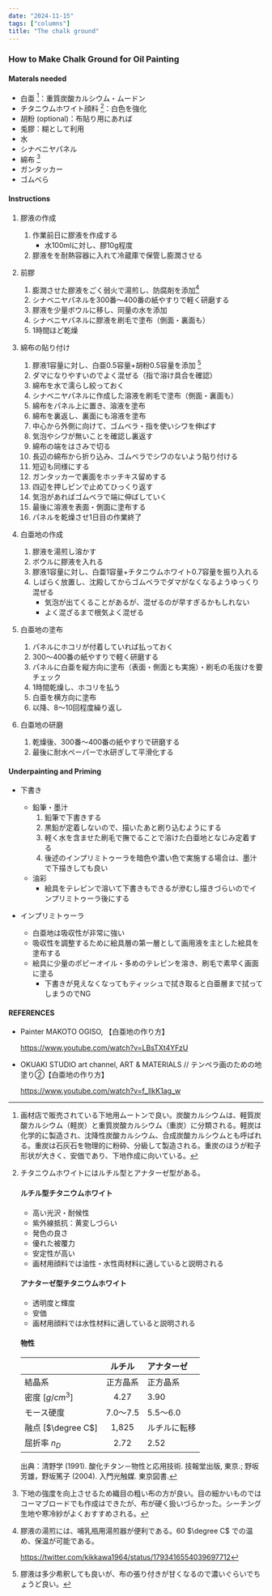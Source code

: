 ```yaml
---
date: "2024-11-15"
tags: ["columns"]
title: "The chalk ground"
---
```


### How to Make Chalk Ground for Oil Painting

#### Materals needed
- 白亜 [^1]：重質炭酸カルシウム・ムードン
- チタニウムホワイト顔料 [^2]：白色を強化
- 胡粉 (optional)：布貼り用にあれば
- 兎膠：糊として利用
- 水
- シナベニヤパネル
- 綿布 [^3]
- ガンタッカー
- ゴムべら

#### Instructions

1. 膠液の作成
     1. 作業前日に膠液を作成する
        - 水100mlに対し、膠10g程度
     2. 膠液をを耐熱容器に入れて冷蔵庫で保管し膨潤させる

2. 前膠
     1. 膨潤させた膠液をごく弱火で湯煎し、防腐剤を添加[^4]
     2. シナベニヤパネルを300番～400番の紙やすりで軽く研磨する
     3. 膠液を少量ボウルに移し、同量の水を添加
     4. シナベニヤパネルに膠液を刷毛で塗布（側面・裏面も）
     5. 1時間ほど乾燥

3. 綿布の貼り付け
     1. 膠液1容量に対し、白亜0.5容量+胡粉0.5容量を添加 [^5]
     2. ダマになりやすいのでよく混ぜる（指で溶け具合を確認）
     3. 綿布を水で濡らし絞っておく
     4. シナベニヤパネルに作成した溶液を刷毛で塗布（側面・裏面も）
     5. 綿布をパネル上に置き、溶液を塗布
     6. 綿布を裏返し、裏面にも溶液を塗布
     7. 中心から外側に向けて、ゴムベラ・指を使いシワを伸ばす
     8. 気泡やシワが無いことを確認し裏返す
     9. 綿布の端をはさみで切る
     10. 長辺の綿布から折り込み、ゴムベラでシワのないよう貼り付ける
     11. 短辺も同様にする
     12. ガンタッカーで裏面をホッチキス留めする
     13. 四辺を押しピンで止めてひっくり返す
     14. 気泡があればゴムベラで端に伸ばしていく
     15. 最後に溶液を表面・側面に塗布する
     16. パネルを乾燥させ1日目の作業終了

4. 白亜地の作成
     1. 膠液を湯煎し溶かす
     2. ボウルに膠液を入れる
     3. 膠液1容量に対し、白亜1容量+チタニウムホワイト0.7容量を振り入れる
     4. しばらく放置し、沈殿してからゴムベラでダマがなくなるようゆっくり混ぜる
         - 気泡が出てくることがあるが、混ぜるのが早すぎるかもしれない
         - よく混ざるまで根気よく混ぜる

5. 白亜地の塗布
     1. パネルにホコリが付着していれば払っておく
     2. 300～400番の紙やすりで軽く研磨する
     3. パネルに白亜を縦方向に塗布（表面・側面とも実施）・刷毛の毛抜けを要チェック
     4. 1時間乾燥し、ホコリを払う
     5. 白亜を横方向に塗布
     6. 以降、8～10回程度繰り返し

6. 白亜地の研磨
   1. 乾燥後、300番～400番の紙やすりで研磨する
   2. 最後に耐水ペーパーで水研ぎして平滑化する

#### Underpainting and Priming

- 下書き
  - 鉛筆・墨汁
    1. 鉛筆で下書きする
    2. 黒鉛が定着しないので、描いたあと刷り込むようにする
    3. 軽く水を含ませた刷毛で撫でることで溶けた白亜地となじみ定着する
    4. 後述のインプリミトゥーラを暗色や濃い色で実施する場合は、墨汁で下描きしても良い
  - 油彩
    -  絵具をテレピンで溶いて下書きもできるが滲むし描きづらいのでインプリミトゥーラ後にする

- インプリミトゥーラ
  - 白亜地は吸収性が非常に強い
  - 吸収性を調整するために絵具層の第一層として画用液を主とした絵具を塗布する
  - 絵具に少量のポピーオイル・多めのテレピンを溶き、刷毛で素早く画面に塗る
	- 下書きが見えなくなってもティッシュで拭き取ると白亜層まで拭ってしまうのでNG

#### REFERENCES
- Painter MAKOTO OGISO, 【白亜地の作り方】

  https://www.youtube.com/watch?v=LBsTXt4YFzU
- OKUAKI STUDIO art channel, ART & MATERIALS // テンペラ画のための地塗り②【白亜地の作り方】

  https://www.youtube.com/watch?v=f_IlkK1ag_w

[^1]: 画材店で販売されている下地用ムートンで良い。炭酸カルシウムは、軽質炭酸カルシウム（軽炭）と重質炭酸カルシウム（重炭）に分類される。軽炭は化学的に製造され、沈降性炭酸カルシウム、合成炭酸カルシウムとも呼ばれる。重炭は石灰石を物理的に粉砕、分級して製造される。重炭のほうが粒子形状が大きく、安価であり、下地作成に向いている。

[^2]: チタニウムホワイトにはルチル型とアナターゼ型がある。
    #### ルチル型チタニウムホワイト
    - 高い光沢・耐候性
    - 紫外線抵抗：黄変しづらい
    - 発色の良さ
    - 優れた被覆力
    - 安定性が高い
    - 画材用顔料では油性・水性両材料に適していると説明される
    #### アナターゼ型チタニウムホワイト
    - 透明度と輝度
    - 安価
    - 画材用顔料では水性材料に適していると説明される

    #### 物性
    |                   |  ルチル  | アナターゼ   |
    | :---------------- | :------: | :----------- |
    | 結晶系            | 正方晶系 | 正方晶系     |
    | 密度 [$g/cm^3$]    |   4.27   | 3.90         |
    | モース硬度        | 7.0～7.5 | 5.5～6.0     |
    | 融点 [$\degree C$] |  1,825   | ルチルに転移 |
    | 屈折率 $n_D$      |   2.72   | 2.52         |

    出典：清野学 (1991). 酸化チタン－物性と応用技術. 技報堂出版, 東京.; 野坂芳雄，野坂篤子 (2004). 入門光触媒. 東京図書.

[^3]: 下地の強度を向上させるため織目の粗い布の方が良い。目の細かいものではコーマブロードでも作成はできたが、布が硬く扱いづらかった。シーチング生地や寒冷紗がよくおすすめされる。

[^4]: 膠液の湯煎には、哺乳瓶用湯煎器が便利である。60 $\degree C$ での温め、保温が可能である。

    https://twitter.com/kikkawa1964/status/1793416554039697712

[^5]: 膠液は多少希釈しても良いが、布の張り付きが甘くなるので濃いぐらいでちょうど良い。
